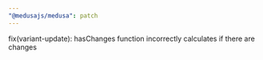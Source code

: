 ```yaml
---
"@medusajs/medusa": patch
---
```


fix(variant-update): hasChanges function incorrectly calculates if there are changes
